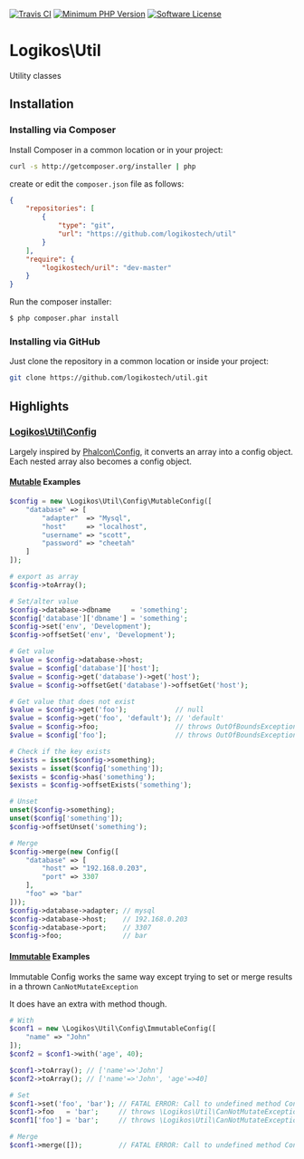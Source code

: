 [![Travis CI](https://img.shields.io/travis/logikostech/util/master.svg)](https://travis-ci.org/logikostech/util)
[![Minimum PHP Version](https://img.shields.io/badge/php-%3E%3D%205.6-8892BF.svg)](https://php.net/)
[![Software License](https://img.shields.io/badge/license-MIT-blue.svg)](https://raw.githubusercontent.com/logikostech/class-options/master/LICENSE)

# Logikos\Util
Utility classes

## Installation

### Installing via Composer

Install Composer in a common location or in your project:

```bash
curl -s http://getcomposer.org/installer | php
```

create or edit the `composer.json` file as follows:

```json
{
    "repositories": [
        {
            "type": "git",
            "url": "https://github.com/logikostech/util"
        }
    ],
    "require": {
        "logikostech/uril": "dev-master"
    }
}
```

Run the composer installer:

```bash
$ php composer.phar install
```

### Installing via GitHub

Just clone the repository in a common location or inside your project:

```bash
git clone https://github.com/logikostech/util.git
```

## Highlights

### [Logikos\Util\Config](src/Config.php)
Largely inspired by [Phalcon\Config](https://docs.phalconphp.com/hr/3.2/api/Phalcon_Config), it converts an array into a config object.  Each nested array also becomes a config object.

#### [Mutable](src/Config/MutableConfig.php) Examples
```php
$config = new \Logikos\Util\Config\MutableConfig([
    "database" => [
        "adapter"  => "Mysql",
        "host"     => "localhost",
        "username" => "scott",
        "password" => "cheetah"
    ]
]);

# export as array
$config->toArray();

# Set/alter value
$config->database->dbname     = 'something';
$config['database']['dbname'] = 'something';
$config->set('env', 'Development');
$config->offsetSet('env', 'Development');

# Get value
$value = $config->database->host;
$value = $config['database']['host'];
$value = $config->get('database')->get('host');
$value = $config->offsetGet('database')->offsetGet('host');

# Get value that does not exist
$value = $config->get('foo');            // null
$value = $config->get('foo', 'default'); // 'default'
$value = $config->foo;                   // throws OutOfBoundsException
$value = $config['foo'];                 // throws OutOfBoundsException

# Check if the key exists
$exists = isset($config->something);
$exists = isset($config['something']);
$exists = $config->has('something');
$exists = $config->offsetExists('something');

# Unset
unset($config->something);
unset($config['something']);
$config->offsetUnset('something');

# Merge
$config->merge(new Config([
    "database" => [
        "host" => "192.168.0.203",
        "port" => 3307
    ],
    "foo" => "bar"
]));
$config->database->adapter; // mysql
$config->database->host;    // 192.168.0.203
$config->database->port;    // 3307
$config->foo;               // bar
```

#### [Immutable](src/Config/ImmutableConfig.php) Examples
Immutable Config works the same way except trying to set or merge results in a thrown `CanNotMutateException`

It does have an extra with method though.
```php
# With
$conf1 = new \Logikos\Util\Config\ImmutableConfig([
    "name" => "John"
]);
$conf2 = $conf1->with('age', 40);

$conf1->toArray(); // ['name'=>'John']
$conf2->toArray(); // ['name'=>'John', 'age'=>40]

# Set
$conf1->set('foo', 'bar'); // FATAL ERROR: Call to undefined method Config::set()
$conf1->foo   = 'bar';     // throws \Logikos\Util\CanNotMutateException
$conf1['foo'] = 'bar';     // throws \Logikos\Util\CanNotMutateException

# Merge
$conf1->merge([]);         // FATAL ERROR: Call to undefined method Config::set()
```